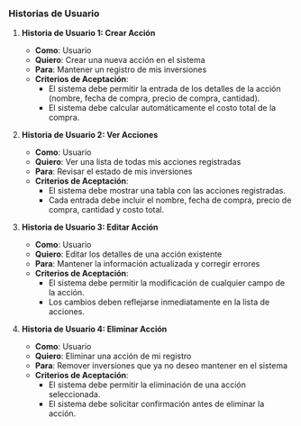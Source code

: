 
### Historias de Usuario

1. **Historia de Usuario 1: Crear Acción**
   - **Como**: Usuario
   - **Quiero**: Crear una nueva acción en el sistema
   - **Para**: Mantener un registro de mis inversiones
   - **Criterios de Aceptación**:
     - El sistema debe permitir la entrada de los detalles de la acción (nombre, fecha de compra, precio de compra, cantidad).
     - El sistema debe calcular automáticamente el costo total de la compra.

2. **Historia de Usuario 2: Ver Acciones**
   - **Como**: Usuario
   - **Quiero**: Ver una lista de todas mis acciones registradas
   - **Para**: Revisar el estado de mis inversiones
   - **Criterios de Aceptación**:
     - El sistema debe mostrar una tabla con las acciones registradas.
     - Cada entrada debe incluir el nombre, fecha de compra, precio de compra, cantidad y costo total.

3. **Historia de Usuario 3: Editar Acción**
   - **Como**: Usuario
   - **Quiero**: Editar los detalles de una acción existente
   - **Para**: Mantener la información actualizada y corregir errores
   - **Criterios de Aceptación**:
     - El sistema debe permitir la modificación de cualquier campo de la acción.
     - Los cambios deben reflejarse inmediatamente en la lista de acciones.

4. **Historia de Usuario 4: Eliminar Acción**
   - **Como**: Usuario
   - **Quiero**: Eliminar una acción de mi registro
   - **Para**: Remover inversiones que ya no deseo mantener en el sistema
   - **Criterios de Aceptación**:
     - El sistema debe permitir la eliminación de una acción seleccionada.
     - El sistema debe solicitar confirmación antes de eliminar la acción.
